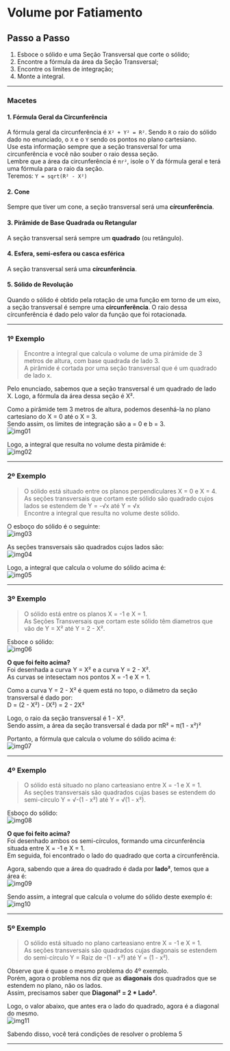 # Volume por Fatiamento

## Passo a Passo
1. Esboce o sólido e uma Seção Transversal que corte o sólido;
2. Encontre a fórmula da área da Seção Transversal;
3. Encontre os limites de integração;
4. Monte a integral.

---
### Macetes
#### 1. Fórmula Geral da Circunferência
A fórmula geral da circunferência é `X² + Y² = R²`. Sendo `R` o raio do sólido dado no enunciado, o `X` e o `Y` sendo os pontos no plano cartesiano.<br>
Use esta informação sempre que a seção transversal for uma circunferência e você não souber o raio dessa seção.<br>
Lembre que a área da circunferência é `πr²`, isole o Y da fórmula geral e terá uma fórmula para o raio da seção.<br>
Teremos: `Y = sqrt(R² - X²)`<br>

#### 2. Cone
Sempre que tiver um cone, a seção transversal será uma **círcunferência**. 

#### 3. Pirâmide de Base Quadrada ou Retangular
A seção transversal será sempre um **quadrado** (ou retângulo).

#### 4. Esfera, semi-esfera ou casca esférica
A seção transversal será uma **círcunferência**.

#### 5. Sólido de Revolução
Quando o sólido é obtido pela rotação de uma função em torno de um eixo, a seção transversal é sempre uma **círcunferência**. O raio dessa círcunferência é dado pelo valor da função que foi rotacionada.

---
### 1º Exemplo
> Encontre a integral que calcula o volume de uma pirámide de 3 metros de altura, com base quadrada de lado 3.<br>
> A pirâmide é cortada por uma seção transversal que é um quadrado de lado x.

Pelo enunciado, sabemos que a seção transversal é um quadrado de lado X. Logo, a fórmula da área dessa seção é X².<br>

Como a pirâmide tem 3 metros de altura, podemos desenhá-la no plano cartesiano do X = 0 até o X = 3.<br>
Sendo assim, os limites de integração são a = 0 e b = 3.<br>
![img01](https://github.com/joao-pedro-angelo/AventurasPi/blob/main/imgs/220801.png)


Logo, a integral que resulta no volume desta pirâmide é:<br>
![img02](https://github.com/joao-pedro-angelo/AventurasPi/blob/main/imgs/220802.png)

---
### 2º Exemplo
> O sólido está situado entre os planos perpendiculares X = 0 e X = 4.<br>
> As seções transversais que cortam este sólido são quadrado cujos lados se estendem de Y = -√x até Y = √x<br>
> Encontre a integral que resulta no volume deste sólido.

O esboço do sólido é o seguinte:<br>
![img03](https://github.com/joao-pedro-angelo/AventurasPi/blob/main/imgs/220803.png)

As seções transversais são quadrados cujos lados são:<br>
![img04](https://github.com/joao-pedro-angelo/AventurasPi/blob/main/imgs/230801.jpg)

Logo, a integral que calcula o volume do sólido acima é:<br>
![img05](https://github.com/joao-pedro-angelo/AventurasPi/blob/main/imgs/230804.png)

---
### 3º Exemplo
> O sólido está entre os planos X = -1 e X = 1.<br>
> As Seções Transversais que cortam este sólido têm diametros que vão de Y = X² até Y = 2 - X².

Esboce o sólido: <br>
![img06](https://github.com/joao-pedro-angelo/AventurasPi/blob/main/imgs/220804.png)

**O que foi feito acima?**<br>
Foi desenhada a curva Y = X² e a curva Y = 2 - X².<br>
As curvas se intesectam nos pontos X = -1 e X = 1.<br>

Como a curva Y = 2 - X² é quem está no topo, o diâmetro da seção transversal é dado por:<br>
D = (2 - X²) - (X²) = 2 - 2X²<br>

Logo, o raio da seção transversal é 1 - X².<br>
Sendo assim, a área da seção transversal é dada por πR² = π(1 - x²)²<br>

Portanto, a fórmula que calcula o volume do sólido acima é:<br>
![img07](https://github.com/joao-pedro-angelo/AventurasPi/blob/main/imgs/230805.png)

---
### 4º Exemplo
> O sólido está situado no plano carteasiano entre X = -1 e X = 1.<br>
> As seções transversais são quadrados cujas bases se estendem do semi-círculo Y = √-(1 - x²) até Y = √(1 - x²).<br>

Esboço do sólido: <br>
![img08](https://github.com/joao-pedro-angelo/AventurasPi/blob/main/imgs/220805.png)

**O que foi feito acima?**<br>
Foi desenhado ambos os semi-círculos, formando uma circunferência situada entre X = -1 e X = 1.<br>
Em seguida, foi encontrado o lado do quadrado que corta a circunferência.<br>

Agora, sabendo que a área do quadrado é dada por **lado²**, temos que a área é:<br>
![img09](https://github.com/joao-pedro-angelo/AventurasPi/blob/main/imgs/230803.jpg)

Sendo assim, a integral que calcula o volume do sólido deste exemplo é:<br>
![img10](https://github.com/joao-pedro-angelo/AventurasPi/blob/main/imgs/230806.png)

---
### 5º Exemplo
> O sólido está situado no plano carteasiano entre X = -1 e X = 1.<br>
> As seções transversais são quadrados cujas diagonais se estendem do semi-círculo Y = Raiz de -(1 - x²) até Y = (1 - x²).<br>

Observe que é quase o mesmo problema do 4º exemplo.<br>
Porém, agora o problema nos diz que as **diagonais** dos quadrados que se estendem no plano, não os lados.<br>
Assim, precisamos saber que **Diagonal² = 2 * Lado²**.

Logo, o valor abaixo, que antes era o lado do quadrado, agora é a diagonal do mesmo.<br>
![img11](https://github.com/joao-pedro-angelo/AventurasPi/blob/main/imgs/230802.jpg)

Sabendo disso, você terá condições de resolver o problema 5

---

